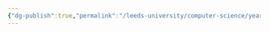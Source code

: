 ```yaml
---
{"dg-publish":true,"permalink":"/leeds-university/computer-science/year-1/computer-architecture/section-17-the-system-bus/address-lines/"}
---
```


